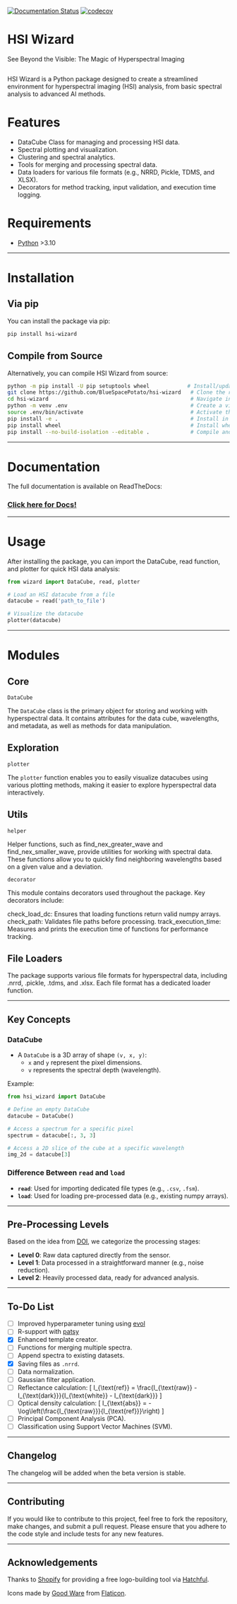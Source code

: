 [![Documentation Status](https://readthedocs.org/projects/hsi-wizard/badge/?version=latest)](https://hsi-wizard.readthedocs.io)
[![codecov](https://codecov.io/gh/BlueSpacePotato/hsi-wizard/graph/badge.svg?token=85ASSSF2ZN)](https://codecov.io/gh/BlueSpacePotato/hsi-wizard)

# HSI Wizard

See Beyond the Visible: The Magic of Hyperspectral Imaging

<img src="./resources/imgs/logo/linkedin_banner_image_2.png" alt="">

HSI Wizard is a Python package designed to create a streamlined environment for hyperspectral imaging (HSI) analysis, from basic spectral analysis to advanced AI methods.

# Features
- DataCube Class for managing and processing HSI data.
- Spectral plotting and visualization.
- Clustering and spectral analytics.
- Tools for merging and processing spectral data.
- Data loaders for various file formats (e.g., NRRD, Pickle, TDMS, and XLSX).
- Decorators for method tracking, input validation, and execution time logging.

# Requirements
- [Python](https://www.python.org) >3.10

---

# Installation

## Via pip

You can install the package via pip:

```bash
pip install hsi-wizard
```

## Compile from Source

Alternatively, you can compile HSI Wizard from source:

```bash
python -m pip install -U pip setuptools wheel            # Install/update build tools
git clone https://github.com/BlueSpacePotato/hsi-wizard   # Clone the repository
cd hsi-wizard                                             # Navigate into the directory
python -m venv .env                                       # Create a virtual environment
source .env/bin/activate                                  # Activate the environment
pip install -e .                                          # Install in editable mode
pip install wheel                                         # Install wheel
pip install --no-build-isolation --editable .             # Compile and install hsi-wizard
```

---

# Documentation

The full documentation is available on ReadTheDocs:

### [Click here for Docs!](https://hsi-wizard.readthedocs.io)

---

# Usage

After installing the package, you can import the DataCube, read function, and plotter for quick HSI data analysis:
```python
from wizard import DataCube, read, plotter

# Load an HSI datacube from a file
datacube = read('path_to_file')

# Visualize the datacube
plotter(datacube)
```

---

# Modules

## Core
`DataCube`

The `DataCube` class is the primary object for storing and working with hyperspectral data. It contains attributes for the data cube, wavelengths, and metadata, as well as methods for data manipulation.

## Exploration
`plotter`

The `plotter` function enables you to easily visualize datacubes using various plotting methods, making it easier to explore hyperspectral data interactively.

## Utils
`helper`

Helper functions, such as find_nex_greater_wave and find_nex_smaller_wave, provide utilities for working with spectral data. These functions allow you to quickly find neighboring wavelengths based on a given value and a deviation.

`decorator`

This module contains decorators used throughout the package. Key decorators include:

check_load_dc: Ensures that loading functions return valid numpy arrays.
check_path: Validates file paths before processing.
track_execution_time: Measures and prints the execution time of functions for performance tracking.

## File Loaders

The package supports various file formats for hyperspectral data, including .nrrd, .pickle, .tdms, and .xlsx. Each file format has a dedicated loader function.

---

## Key Concepts

### DataCube
- A `DataCube` is a 3D array of shape `(v, x, y)`:
  - `x` and `y` represent the pixel dimensions.
  - `v` represents the spectral depth (wavelength).

Example:

```python
from hsi_wizard import DataCube

# Define an empty DataCube
datacube = DataCube()

# Access a spectrum for a specific pixel
spectrum = datacube[:, 3, 3]

# Access a 2D slice of the cube at a specific wavelength
img_2d = datacube[3]
```

### Difference Between `read` and `load`

- **`read`**: Used for importing dedicated file types (e.g., `.csv`, `.fsm`).
- **`load`**: Used for loading pre-processed data (e.g., existing numpy arrays).

---

## Pre-Processing Levels

Based on the idea from [DOI](https://www.doi.org/10.1007/s40010-017-0433-y), we categorize the processing stages:

- **Level 0**: Raw data captured directly from the sensor.
- **Level 1**: Data processed in a straightforward manner (e.g., noise reduction).
- **Level 2**: Heavily processed data, ready for advanced analysis.

---

## To-Do List
- [ ] Improved hyperparameter tuning using [evol](https://github.com/godatadriven/evol)
- [ ] R-support with [patsy](https://github.com/pydata/patsy)
- [x] Enhanced template creator.
- [ ] Functions for merging multiple spectra.
- [ ] Append spectra to existing datasets.
- [x] Saving files as `.nrrd`.
- [ ] Data normalization.
- [ ] Gaussian filter application.
- [ ] Reflectance calculation:
  \[
  I_{\text{ref}} = \frac{I_{\text{raw}} - I_{\text{dark}}}{I_{\text{white}} - I_{\text{dark}}}
  \]
- [ ] Optical density calculation:
  \[
  I_{\text{abs}} = -\log\left(\frac{I_{\text{raw}}}{I_{\text{ref}}}\right)
  \]
- [ ] Principal Component Analysis (PCA).
- [ ] Classification using Support Vector Machines (SVM).

---

## Changelog

The changelog will be added when the beta version is stable.

---

## Contributing

If you would like to contribute to this project, feel free to fork the repository, make changes, and submit a pull request. Please ensure that you adhere to the code style and include tests for any new features.

---

## Acknowledgements

Thanks to [Shopify](https://www.shopify.com) for providing a free logo-building tool via [Hatchful](https://www.shopify.com/tools/logo-maker).

Icons made by [Good Ware](https://www.flaticon.com/authors/good-ware) from [Flaticon](https://www.flaticon.com).
